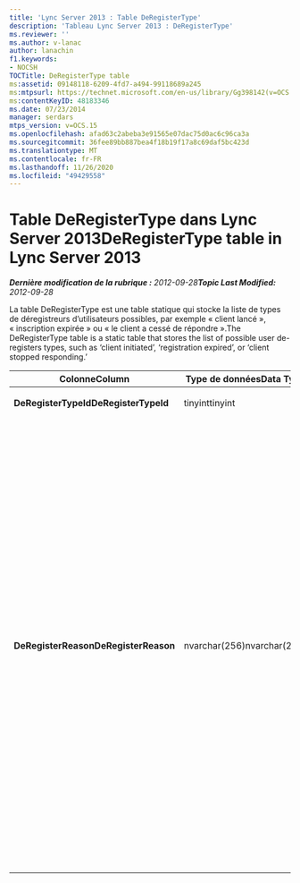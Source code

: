 ```yaml
---
title: 'Lync Server 2013 : Table DeRegisterType'
description: 'Tableau Lync Server 2013 : DeRegisterType'
ms.reviewer: ''
ms.author: v-lanac
author: lanachin
f1.keywords:
- NOCSH
TOCTitle: DeRegisterType table
ms:assetid: 09148118-6209-4fd7-a494-99118689a245
ms:mtpsurl: https://technet.microsoft.com/en-us/library/Gg398142(v=OCS.15)
ms:contentKeyID: 48183346
ms.date: 07/23/2014
manager: serdars
mtps_version: v=OCS.15
ms.openlocfilehash: afad63c2abeba3e91565e07dac75d0ac6c96ca3a
ms.sourcegitcommit: 36fee89bb887bea4f18b19f17a8c69daf5bc423d
ms.translationtype: MT
ms.contentlocale: fr-FR
ms.lasthandoff: 11/26/2020
ms.locfileid: "49429558"
---
```

# <a name="deregistertype-table-in-lync-server-2013"></a><span data-ttu-id="58083-103">Table DeRegisterType dans Lync Server 2013</span><span class="sxs-lookup"><span data-stu-id="58083-103">DeRegisterType table in Lync Server 2013</span></span>

<div data-xmlns="http://www.w3.org/1999/xhtml">

<div class="topic" data-xmlns="http://www.w3.org/1999/xhtml" data-msxsl="urn:schemas-microsoft-com:xslt" data-cs="https://msdn.microsoft.com/">

<div data-asp="https://msdn2.microsoft.com/asp">



</div>

<div id="mainSection">

<div id="mainBody"><span data-ttu-id="58083-104">

<span> </span></span><span class="sxs-lookup"><span data-stu-id="58083-104">

<span> </span></span></span>

<span data-ttu-id="58083-105">_**Dernière modification de la rubrique :** 2012-09-28_</span><span class="sxs-lookup"><span data-stu-id="58083-105">_**Topic Last Modified:** 2012-09-28_</span></span>

<span data-ttu-id="58083-106">La table DeRegisterType est une table statique qui stocke la liste de types de déregistreurs d’utilisateurs possibles, par exemple « client lancé », « inscription expirée » ou « le client a cessé de répondre ».</span><span class="sxs-lookup"><span data-stu-id="58083-106">The DeRegisterType table is a static table that stores the list of possible user de-registers types, such as ‘client initiated’, ‘registration expired’, or ‘client stopped responding.’</span></span>


<table>
<colgroup>
<col style="width: 25%" />
<col style="width: 25%" />
<col style="width: 25%" />
<col style="width: 25%" />
</colgroup>
<thead>
<tr class="header">
<th><span data-ttu-id="58083-107">Colonne</span><span class="sxs-lookup"><span data-stu-id="58083-107">Column</span></span></th>
<th><span data-ttu-id="58083-108">Type de données</span><span class="sxs-lookup"><span data-stu-id="58083-108">Data Type</span></span></th>
<th><span data-ttu-id="58083-109">Clé/Index</span><span class="sxs-lookup"><span data-stu-id="58083-109">Key/Index</span></span></th>
<th><span data-ttu-id="58083-110">Détails</span><span class="sxs-lookup"><span data-stu-id="58083-110">Details</span></span></th>
</tr>
</thead>
<tbody>
<tr class="odd">
<td><p><span data-ttu-id="58083-111"><strong>DeRegisterTypeId</strong></span><span class="sxs-lookup"><span data-stu-id="58083-111"><strong>DeRegisterTypeId</strong></span></span></p></td>
<td><p><span data-ttu-id="58083-112">tinyint</span><span class="sxs-lookup"><span data-stu-id="58083-112">tinyint</span></span></p></td>
<td><p><span data-ttu-id="58083-113">Principal</span><span class="sxs-lookup"><span data-stu-id="58083-113">Primary</span></span></p></td>
<td></td>
</tr>
<tr class="even">
<td><p><span data-ttu-id="58083-114"><strong>DeRegisterReason</strong></span><span class="sxs-lookup"><span data-stu-id="58083-114"><strong>DeRegisterReason</strong></span></span></p></td>
<td><p><span data-ttu-id="58083-115">nvarchar(256)</span><span class="sxs-lookup"><span data-stu-id="58083-115">nvarchar(256)</span></span></p></td>
<td></td>
<td><p><span data-ttu-id="58083-116">Valeurs autorisées :</span><span class="sxs-lookup"><span data-stu-id="58083-116">Allowed values:</span></span></p>
<ul>
<li><p><span data-ttu-id="58083-117">0--Inconnu</span><span class="sxs-lookup"><span data-stu-id="58083-117">0 -- Unknown</span></span></p></li>
<li><p><span data-ttu-id="58083-118">1--le client a démarré la suppression</span><span class="sxs-lookup"><span data-stu-id="58083-118">1 -- Client Initiated Deregistration</span></span></p></li>
<li><p><span data-ttu-id="58083-119">2--inscription expirée</span><span class="sxs-lookup"><span data-stu-id="58083-119">2 -- Registration Expired</span></span></p></li>
<li><p><span data-ttu-id="58083-120">3-client bloqué</span><span class="sxs-lookup"><span data-stu-id="58083-120">3 – Client crashed</span></span></p></li>
<li><p><span data-ttu-id="58083-121">4--attributs utilisateur modifiés</span><span class="sxs-lookup"><span data-stu-id="58083-121">4 -- User Attributes Changed</span></span></p></li>
<li><p><span data-ttu-id="58083-122">5 – Bureau d’enregistrement préféré modifié</span><span class="sxs-lookup"><span data-stu-id="58083-122">5 – Preferred Registrar Changed</span></span></p></li>
<li><p><span data-ttu-id="58083-123">6--client hérité en mode de survie</span><span class="sxs-lookup"><span data-stu-id="58083-123">6 -- Legacy Client In Survival Mode</span></span></p></li>
</ul></td>
</tr>
</tbody>
</table><span data-ttu-id="58083-124">


</div>

<span> </span>

</div>

</div>

</span><span class="sxs-lookup"><span data-stu-id="58083-124">


</div>

<span> </span>

</div>

</div>

</span></span></div>

